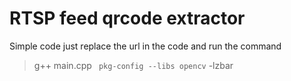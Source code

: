 # RTSP feed qrcode extractor

Simple code just replace the url in the code and run the command

> g++ main.cpp  ``` pkg-config --libs opencv``` -lzbar
